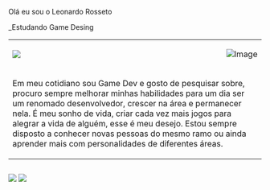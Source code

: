 Olá eu sou o Leonardo Rosseto

_Estudando Game Desing

<table>
  <tr>
    <td>
      <picture>
        <source
          srcset="https://github-readme-stats.vercel.app/api?username=Leonardo-Rosseto12&show_icons=true&theme=blue-green"
          media="(prefers-color-scheme: dark)"
        />
        <source
          srcset="https://github-readme-stats.vercel.app/api?username=Leonardo-Rosseto12&show_icons=true"
          media="(prefers-color-scheme: light), (prefers-color-scheme: no-preference)"
        />
        <img src="https://github-readme-stats.vercel.app/api?username=Leonardo-Rosseto12&show_icons=true" />
      </picture>
    </td>
    <td>
      <p align="right">
        <img src="https://github.com/user-attachments/assets/0823a9af-be2b-47b8-9b56-7c826427ff60" alt="Image" />
      </p>
    </td>
  </tr>

  <tr>
    <td colspan="2">
      <p align="left">
        Em meu cotidiano sou Game Dev e gosto de pesquisar sobre, procuro sempre melhorar minhas habilidades para um dia ser um renomado desenvolvedor, crescer na área e permanecer nela. É meu sonho de vida, criar cada vez mais jogos para alegrar a vida de alguém, esse é meu desejo. Estou sempre disposto a conhecer novas pessoas do mesmo ramo ou ainda aprender mais com personalidades de diferentes áreas.
      </p>
    </td>
  </tr>

  </table>

  ##
 
  <div> 
      <a href="gmailto:leonardorgv12@gmail.com"><img src="https://img.shields.io/badge/-Gmail-%23333?style=for-the-badge&logo=gmail&logoColor=white" target="_blank"></a>
    <a href="https://www.linkedin.com/in/leonardo-rosseto/" target="_blank"><img src="https://img.shields.io/badge/-LinkedIn-%230077B5?style=for-the-badge&logo=linkedin&logoColor=white" target="_blank"></a> 
  
  </div>

